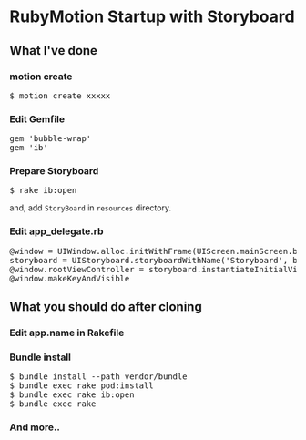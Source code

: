 # RubyMotion Startup with Storyboard

## What I've done

### motion create
<pre>
$ motion create xxxxx
</pre>

### Edit Gemfile
<pre>
gem 'bubble-wrap'
gem 'ib'
</pre>

### Prepare Storyboard
<pre>
$ rake ib:open
</pre>

and, add `StoryBoard` in `resources` directory.

### Edit app_delegate.rb
<pre>
@window = UIWindow.alloc.initWithFrame(UIScreen.mainScreen.bounds)
storyboard = UIStoryboard.storyboardWithName('Storyboard', bundle: nil)
@window.rootViewController = storyboard.instantiateInitialViewController
@window.makeKeyAndVisible
</pre>

## What you should do after cloning

### Edit app.name in Rakefile

### Bundle install
<pre>
$ bundle install --path vendor/bundle
$ bundle exec rake pod:install
$ bundle exec rake ib:open
$ bundle exec rake
</pre>

### And more..
